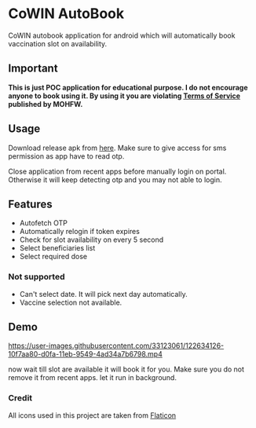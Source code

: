 # CoWIN AutoBook

CoWIN autobook application for android which will automatically book vaccination slot on availability.


## Important

**This is just POC application for educational purpose. I do not encourage anyone to book using it. By using it you are violating [Terms of Service](https://www.cowin.gov.in/terms-condition) published by MOHFW.**


## Usage

Download release apk from [here](https://github.com/Kruna1Pate1/cowin-autobook/releases).
Make sure to give access for sms permission as app have to read otp.

Close application from recent apps before manually login on portal. Otherwise it will keep detecting otp and you may not able to login.


## Features

- Autofetch OTP
- Automatically relogin if token expires
- Check for slot availability on every 5 second
- Select beneficiaries list
- Select required dose


### Not supported

- Can't select date. It will pick next day automatically.
- Vaccine selection not available.


## Demo

https://user-images.githubusercontent.com/33123061/122634126-10f7aa80-d0fa-11eb-9549-4ad34a7b6798.mp4

now wait till slot are available it will book it for you. Make sure you do not remove it from recent apps. let it run in background.


### Credit

All icons used in this project are taken from [Flaticon](https://www.flaticon.com)
